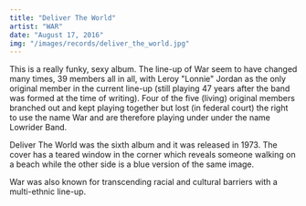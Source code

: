 ```yaml
---
title: "Deliver The World"
artist: "WAR"
date: "August 17, 2016"
img: "/images/records/deliver_the_world.jpg"
---
```


This is a really funky, sexy album. The line-up of War seem to have changed many times, 39 members all in all, with Leroy "Lonnie" Jordan as the only original member in the current line-up (still playing 47 years after the band was formed at the time of writing). Four of the five (living) original members branched out and kept playing together but lost (in federal court) the right to use the name War and are therefore playing under under the name Lowrider Band.

Deliver The World was the sixth album and it was released in 1973. The cover has a teared window in the corner which reveals someone walking on a beach while the other side is a blue version of the same image.

 War was also known for transcending racial and cultural barriers with a multi-ethnic line-up.